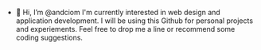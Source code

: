 - 👋 Hi, I’m @andciom
I'm currently interested in web design and application development.
I will be using this Github for personal projects and experiements.
Feel free to drop me a line or recommend some coding suggestions. 

